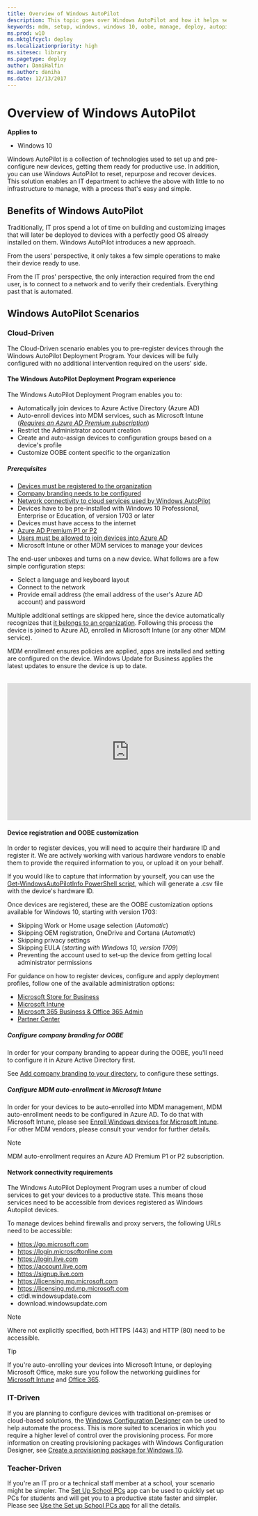 ```yaml
---
title: Overview of Windows AutoPilot
description: This topic goes over Windows AutoPilot and how it helps setup OOBE Windows 10 devices.
keywords: mdm, setup, windows, windows 10, oobe, manage, deploy, autopilot, ztd, zero-touch, partner, msfb, intune
ms.prod: w10
ms.mktglfcycl: deploy
ms.localizationpriority: high
ms.sitesec: library
ms.pagetype: deploy
author: DaniHalfin
ms.author: daniha
ms.date: 12/13/2017
---
```


# Overview of Windows AutoPilot

**Applies to**

-   Windows 10

Windows AutoPilot is a collection of technologies used to set up and pre-configure new devices, getting them ready for productive use. In addition, you can use Windows AutoPilot to reset, repurpose and recover devices.</br>
This solution enables an IT department to achieve the above with little to no infrastructure to manage, with a process that's easy and simple.

## Benefits of Windows AutoPilot

Traditionally, IT pros spend a lot of time on building and customizing images that will later be deployed to devices with a perfectly good OS already installed on them. Windows AutoPilot introduces a new approach.

From the users' perspective, it only takes a few simple operations to make their device ready to use. 

From the IT pros' perspective, the only interaction required from the end user, is to connect to a network and to verify their credentials. Everything past that is automated.

## Windows AutoPilot Scenarios

### Cloud-Driven

The Cloud-Driven scenario enables you to pre-register devices through the Windows AutoPilot Deployment Program. Your devices will be fully configured with no additional intervention required on the users' side. 

#### The Windows AutoPilot Deployment Program experience

The Windows AutoPilot Deployment Program enables you to:
* Automatically join devices to Azure Active Directory (Azure AD)
* Auto-enroll devices into MDM services, such as Microsoft Intune ([*Requires an Azure AD Premium subscription*](#prerequisites))
* Restrict the Administrator account creation
* Create and auto-assign devices to configuration groups based on a device's profile
* Customize OOBE content specific to the organization

##### Prerequisites

* [Devices must be registered to the organization](#device-registration-and-oobe-customization)
* [Company branding needs to be configured](#configure-company-branding-for-oobe)
* [Network connectivity to cloud services used by Windows AutoPilot](#network-connectivity-requirements)
* Devices have to be pre-installed with Windows 10 Professional, Enterprise or Education, of version 1703 or later
* Devices must have access to the internet
* [Azure AD Premium P1 or P2](https://www.microsoft.com/cloud-platform/azure-active-directory-features)
* [Users must be allowed to join devices into Azure AD](https://docs.microsoft.com/azure/active-directory/device-management-azure-portal)
* Microsoft Intune or other MDM services to manage your devices

The end-user unboxes and turns on a new device. What follows are a few simple configuration steps:
* Select a language and keyboard layout
* Connect to the network
* Provide email address (the email address of the user's Azure AD account) and password

Multiple additional settings are skipped here, since the device automatically recognizes that [it belongs to an organization](#registering-devices-to-your-organization). Following this process the device is joined to Azure AD, enrolled in Microsoft Intune (or any other MDM service).

MDM enrollment ensures policies are applied, apps are installed and setting are configured on the device. Windows Update for Business applies the latest updates to ensure the device is up to date.

</br>
<iframe width="560" height="315" align="center" src="https://www.youtube.com/embed/4K4hC5NchbE" frameborder="0" allowfullscreen></iframe>

#### Device registration and OOBE customization

In order to register devices, you will need to acquire their hardware ID and register it. We are actively working with various hardware vendors to enable them to provide the required information to you, or upload it on your behalf. 

If you would like to capture that information by yourself, you can use the [Get-WindowsAutoPilotInfo PowerShell script](https://www.powershellgallery.com/packages/Get-WindowsAutoPilotInfo), which will generate a .csv file with the device's hardware ID.

Once devices are registered, these are the OOBE customization options available for Windows 10, starting with version 1703:
* Skipping Work or Home usage selection (*Automatic*)
* Skipping OEM registration, OneDrive and Cortana (*Automatic*)
* Skipping privacy settings
* Skipping EULA (*starting with Windows 10, version 1709*)
* Preventing the account used to set-up the device from getting local administrator permissions

For guidance on how to register devices, configure and apply deployment profiles, follow one of the available administration options:
* [Microsoft Store for Business](https://docs.microsoft.com/microsoft-store/add-profile-to-devices#manage-autopilot-deployment-profiles)
* [Microsoft Intune](https://docs.microsoft.com/intune/enrollment-autopilot)
* [Microsoft 365 Business & Office 365 Admin](https://support.office.com/article/Create-and-edit-AutoPilot-profiles-5cf7139e-cfa1-4765-8aad-001af1c74faa)
* [Partner Center](https://msdn.microsoft.com/partner-center/autopilot)

##### Configure company branding for OOBE

In order for your company branding to appear during the OOBE, you'll need to configure it in Azure Active Directory first.

See [Add company branding to your directory](https://docs.microsoft.com/azure/active-directory/customize-branding#add-company-branding-to-your-directory), to configure these settings.

##### Configure MDM auto-enrollment in Microsoft Intune

In order for your devices to be auto-enrolled into MDM management, MDM auto-enrollment needs to be configured in Azure AD. To do that with Microsoft Intune, please see [Enroll Windows devices for Microsoft Intune](https://docs.microsoft.com/intune/windows-enroll). For other MDM vendors, please consult your vendor for further details.

>[!NOTE]
>MDM auto-enrollment requires an Azure AD Premium P1 or P2 subscription.

#### Network connectivity requirements

The Windows AutoPilot Deployment Program uses a number of cloud services to get your devices to a productive state. This means those services need to be accessible from devices registered as Windows Autopilot devices.

To manage devices behind firewalls and proxy servers, the following URLs need to be accessible:

* https://go.microsoft.com
* https://login.microsoftonline.com
* https://login.live.com
* https://account.live.com
* https://signup.live.com
* https://licensing.mp.microsoft.com
* https://licensing.md.mp.microsoft.com 
* ctldl.windowsupdate.com
* download.windowsupdate.com

>[!NOTE]
>Where not explicitly specified, both HTTPS (443) and HTTP (80) need to be accessible.

>[!TIP]
>If you're auto-enrolling your devices into Microsoft Intune, or deploying Microsoft Office, make sure you follow the networking guidlines for [Microsoft Intune](https://docs.microsoft.com/en-us/intune/network-bandwidth-use#network-communication-requirements) and [Office 365](https://support.office.com/en-us/article/Office-365-URLs-and-IP-address-ranges-8548a211-3fe7-47cb-abb1-355ea5aa88a2).

### IT-Driven

If you are planning to configure devices with traditional on-premises or cloud-based solutions, the [Windows Configuration Designer](https://www.microsoft.com/store/p/windows-configuration-designer/9nblggh4tx22) can be used to help automate the process. This is more suited to scenarios in which you require a higher level of control over the provisioning process. For more information on creating provisioning packages with Windows Configuration Designer, see [Create a provisioning package for Windows 10](/windows/configuration/provisioning-packages/provisioning-create-package).

### Teacher-Driven

If you're an IT pro or a technical staff member at a school, your scenario might be simpler. The [Set Up School PCs](http://www.microsoft.com/store/p/set-up-school-pcs/9nblggh4ls40) app can be used to quickly set up PCs for students and will get you to a productive state faster and simpler. Please see [Use the Set up School PCs app](https://docs.microsoft.com/education/windows/use-set-up-school-pcs-app) for all the details.

